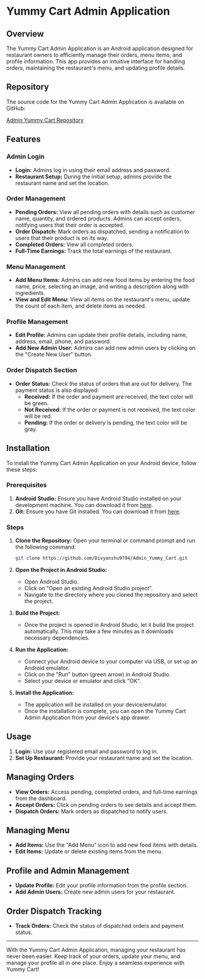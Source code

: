 # Yummy Cart Admin Application

## Overview

The Yummy Cart Admin Application is an Android application designed for restaurant owners to efficiently manage their orders, menu items, and profile information. This app provides an intuitive interface for handling orders, maintaining the restaurant's menu, and updating profile details.

## Repository

The source code for the Yummy Cart Admin Application is available on GitHub:

[Admin Yummy Cart Repository](https://github.com/Divyanshu9794/Admin_Yummy_Cart)

## Features

### Admin Login
- **Login:** Admins log in using their email address and password.
- **Restaurant Setup:** During the initial setup, admins provide the restaurant name and set the location.

### Order Management
- **Pending Orders:** View all pending orders with details such as customer name, quantity, and ordered products. Admins can accept orders, notifying users that their order is accepted.
- **Order Dispatch:** Mark orders as dispatched, sending a notification to users that their product is on its way.
- **Completed Orders:** View all completed orders.
- **Full-Time Earnings:** Track the total earnings of the restaurant.

### Menu Management
- **Add Menu Items:** Admins can add new food items by entering the food name, price, selecting an image, and writing a description along with ingredients.
- **View and Edit Menu:** View all items on the restaurant's menu, update the count of each item, and delete items as needed.

### Profile Management
- **Edit Profile:** Admins can update their profile details, including name, address, email, phone, and password.
- **Add New Admin User:** Admins can add new admin users by clicking on the "Create New User" button.

### Order Dispatch Section
- **Order Status:** Check the status of orders that are out for delivery. The payment status is also displayed:
  - **Received:** If the order and payment are received, the text color will be green.
  - **Not Received:** If the order or payment is not received, the text color will be red.
  - **Pending:** If the order or delivery is pending, the text color will be gray.

## Installation

To install the Yummy Cart Admin Application on your Android device, follow these steps:

### Prerequisites

1. **Android Studio:** Ensure you have Android Studio installed on your development machine. You can download it from [here](https://developer.android.com/studio).
2. **Git:** Ensure you have Git installed. You can download it from [here](https://git-scm.com/).

### Steps

1. **Clone the Repository:**
   Open your terminal or command prompt and run the following command:
   ```sh
   git clone https://github.com/Divyanshu9794/Admin_Yummy_Cart.git
   ```

2. **Open the Project in Android Studio:**
   - Open Android Studio.
   - Click on "Open an existing Android Studio project".
   - Navigate to the directory where you cloned the repository and select the project.

3. **Build the Project:**
   - Once the project is opened in Android Studio, let it build the project automatically. This may take a few minutes as it downloads necessary dependencies.

4. **Run the Application:**
   - Connect your Android device to your computer via USB, or set up an Android emulator.
   - Click on the "Run" button (green arrow) in Android Studio.
   - Select your device or emulator and click "OK".

5. **Install the Application:**
   - The application will be installed on your device/emulator.
   - Once the installation is complete, you can open the Yummy Cart Admin Application from your device's app drawer.

## Usage

1. **Login:** Use your registered email and password to log in.
2. **Set Up Restaurant:** Provide your restaurant name and set the location.

## Managing Orders

- **View Orders:** Access pending, completed orders, and full-time earnings from the dashboard.
- **Accept Orders:** Click on pending orders to see details and accept them.
- **Dispatch Orders:** Mark orders as dispatched to notify users.

## Managing Menu

- **Add Items:** Use the "Add Menu" icon to add new food items with details.
- **Edit Items:** Update or delete existing items from the menu.

## Profile and Admin Management

- **Update Profile:** Edit your profile information from the profile section.
- **Add Admin Users:** Create new admin users for your restaurant.

## Order Dispatch Tracking

- **Track Orders:** Check the status of dispatched orders and payment status.

---

With the Yummy Cart Admin Application, managing your restaurant has never been easier. Keep track of your orders, update your menu, and manage your profile all in one place. Enjoy a seamless experience with Yummy Cart!
